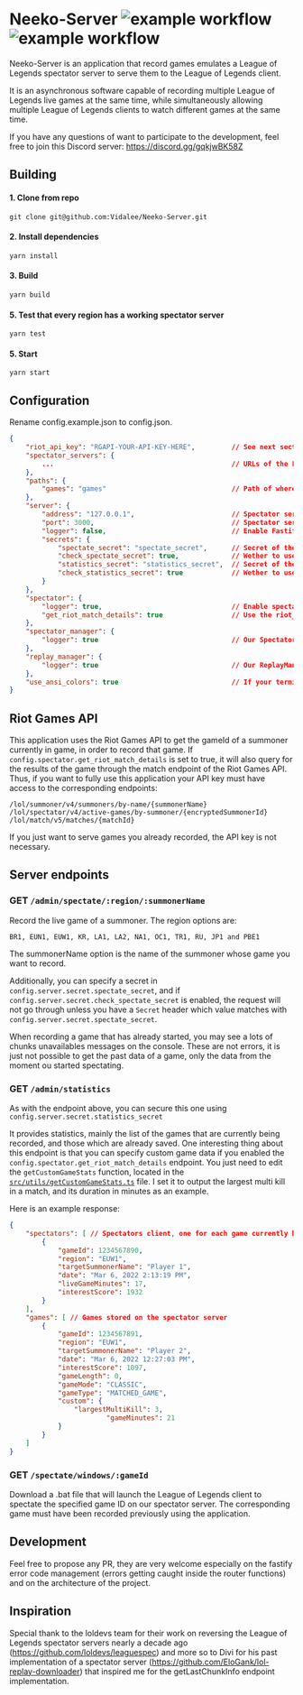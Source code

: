 
# Neeko-Server ![example workflow](https://github.com/Vidalee/Neeko-Server/actions/workflows/build.yaml/badge.svg) ![example workflow](https://github.com/Vidalee/Neeko-Server/actions/workflows/check_servers.yaml/badge.svg)

Neeko-Server is an application that record games emulates a League of Legends spectator server to serve them to the League of Legends client.

It is an asynchronous software capable of recording multiple League of Legends live games at the same time, while simultaneously allowing multiple League of Legends clients to watch different games at the same time.


If you have any questions of want to participate to the development, feel free to join this Discord server: https://discord.gg/gqkjwBK58Z

## Building

#### 1. Clone from repo
```shell
git clone git@github.com:Vidalee/Neeko-Server.git
```

#### 2. Install dependencies
```shell
yarn install
```

#### 3. Build
```shell
yarn build
```
#### 5. Test that every region has a working spectator server
```shell
yarn test
```

#### 5. Start
```shell
yarn start
```

## Configuration

Rename config.example.json to config.json.

```json
{
    "riot_api_key": "RGAPI-YOUR-API-KEY-HERE",         // See next section for more information.
    "spectator_servers": {
        ...                                            // URLs of the League of Legends spectator servers for the different regions.
    },
    "paths": {
        "games": "games"                               // Path of where the games recorded will be saved.
    },
    "server": {
        "address": "127.0.0.1",                        // Spectator server address
        "port": 3000,                                  // Spectator server port
        "logger": false,                               // Enable Fastify logger
        "secrets": {
            "spectate_secret": "spectate_secret",      // Secret of the /spectate endpoint.
            "check_spectate_secret": true,             // Wether to use it or not
            "statistics_secret": "statistics_secret",  // Secret of the /spectate endpoint.
            "check_statistics_secret": true            // Wether to use it or not
        }
    },
    "spectator": {
        "logger": true,                                // Enable spectator client logger (used to record games).
        "get_riot_match_details": true                 // Use the riot_api_key to retrieve more information using the matchv5 Riot Games API endpoint.
    },
    "spectator_manager": {
        "logger": true                                 // Our SpectatorManager logger (used to spectate new games and give statistics).
    },
    "replay_manager": {
        "logger": true                                 // Our ReplayManager logger (used to serve games to League of Legends clients).
    },
    "use_ansi_colors": true                            // If your terminal does not support ANSI escape code, set it to false.
}
```

## Riot Games API

This application uses the Riot Games API to get the gameId of a summoner currently in game, in order to record that game.
If `config.spectator.get_riot_match_details` is set to true, it will also query for the results of the game through the match endpoint of the Riot Games API.
Thus, if you want to fully use this application your API key must have access to the corresponding endpoints:

```
/lol/summoner/v4/summoners/by-name/{summonerName}
/lol/spectator/v4/active-games/by-summoner/{encryptedSummonerId}
/lol/match/v5/matches/{matchId}
```

If you just want to serve games you already recorded, the API key is not necessary.

## Server endpoints


### GET `/admin/spectate/:region/:summonerName`


Record the live game of a summoner. The region options are:

```
BR1, EUN1, EUW1, KR, LA1, LA2, NA1, OC1, TR1, RU, JP1 and PBE1
```

The summonerName option is the name of the summoner whose game you want to record.

Additionally, you can specify a secret in `config.server.secret.spectate_secret`, and if `config.server.secret.check_spectate_secret` is enabled, the request will not go through unless you have a `Secret` header which value matches with `config.server.secret.spectate_secret`.

When recording a game that has already started, you may see a lots of chunks unavailables messages on the console. These are not errors, it is just not possible to get the past data of a game, only the data from the moment ou started spectating.

### GET `/admin/statistics`

As with the endpoint above, you can secure this one using `config.server.secret.statistics_secret`

It provides statistics, mainly the list of the games that are currently being recorded, and those which are already saved. One interesting thing about this endpoint is that you can specify custom game data if you enabled the `config.spectator.get_riot_match_details` endpoint. You just need to edit the `getCustomGameStats` function, located in the [`src/utils/getCustomGameStats.ts`](src/utils/getCustomGameStats.ts) file. I set it to output the largest multi kill in a match, and its duration in minutes as an example.

Here is an example response:
```json
{
	"spectators": [ // Spectators client, one for each game currently being recorded
		{
			"gameId": 1234567890,
			"region": "EUW1",
			"targetSummonerName": "Player 1",
			"date": "Mar 6, 2022 2:13:19 PM",
			"liveGameMinutes": 17,
			"interestScore": 1932
		}
	],
	"games": [ // Games stored on the spectator server
		{
			"gameId": 1234567891,
			"region": "EUW1",
			"targetSummonerName": "Player 2",
			"date": "Mar 6, 2022 12:27:03 PM",
			"interestScore": 1097,
			"gameLength": 0,
			"gameMode": "CLASSIC",
			"gameType": "MATCHED_GAME",
			"custom": {
				"largestMultiKill": 3,
                		"gameMinutes": 21
			}
		}
	]
}
```

### GET `/spectate/windows/:gameId`

Download a .bat file that will launch the League of Legends client to spectate the specified game ID on our spectator server. The corresponding game must have been recorded previously using the application.

## Development

Feel free to propose any PR, they are very welcome especially on the fastify error code management (errors getting caught inside the router functions) and on the architecture of the project.

## Inspiration

Special thank to the loldevs team for their work on reversing the League of Legends spectator servers nearly a decade ago (https://github.com/loldevs/leaguespec) and more so to Divi for his past implementation of a spectator server (https://github.com/EloGank/lol-replay-downloader) that inspired me for the getLastChunkInfo endpoint implementation.
